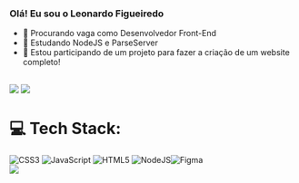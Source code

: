 ### Olá! Eu sou o Leonardo Figueiredo

 - 🔭 Procurando vaga como Desenvolvedor Front-End
 - 🌱 Estudando NodeJS e ParseServer
 - 🦆 Estou participando de um projeto para fazer a criação de um website completo!
  
 </br>
  <div> 
<a href = "mailto:leonardo.fe.figueiredo@gmail.com"><img src="https://img.shields.io/badge/-Gmail-%23333?style=for-the-badge&logo=gmail&logoColor=white" target="_blank"></a>
<a href="https://www.linkedin.com/in/leonardo-feitosa-figueiredo-4820a5230/" target="_blank"><img src="https://img.shields.io/badge/-LinkedIn-%230077B5?style=for-the-badge&logo=linkedin&logoColor=white" target="_blank"></a> 
 

# 💻 Tech Stack:
![CSS3](https://img.shields.io/badge/css3-%231572B6.svg?style=for-the-badge&logo=css3&logoColor=white) ![JavaScript](https://img.shields.io/badge/javascript-%23323330.svg?style=for-the-badge&logo=javascript&logoColor=%23F7DF1E) ![HTML5](https://img.shields.io/badge/html5-%23E34F26.svg?style=for-the-badge&logo=html5&logoColor=white)  ![NodeJS](https://img.shields.io/badge/Node.js-43853D?style=for-the-badge&logo=node.js&logoColor=white)![Figma](https://img.shields.io/badge/figma-%23F24E1E.svg?style=for-the-badge&logo=figma&logoColor=white)
 </br>
![](https://github-readme-stats.vercel.app/api/top-langs/?username=leonardoffigueiredo&theme=omni&hide_border=false&include_all_commits=true&count_private=false&layout=compact)

